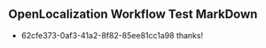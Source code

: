 ## OpenLocalization Workflow Test MarkDown
* 62cfe373-0af3-41a2-8f82-85ee81cc1a98 thanks!

<!--HONumber=Aug16_HO5-->


